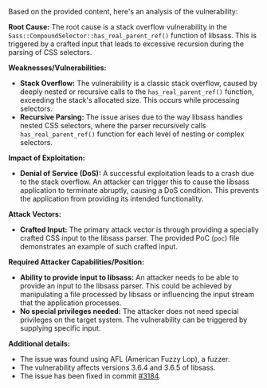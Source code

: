 Based on the provided content, here's an analysis of the vulnerability:

**Root Cause:** The root cause is a stack overflow vulnerability in the `Sass::CompoundSelector::has_real_parent_ref()` function of libsass. This is triggered by a crafted input that leads to excessive recursion during the parsing of CSS selectors.

**Weaknesses/Vulnerabilities:**
*   **Stack Overflow:** The vulnerability is a classic stack overflow, caused by deeply nested or recursive calls to the `has_real_parent_ref()` function, exceeding the stack's allocated size. This occurs while processing selectors.
*   **Recursive Parsing:** The issue arises due to the way libsass handles nested CSS selectors, where the parser recursively calls `has_real_parent_ref()` function for each level of nesting or complex selectors.

**Impact of Exploitation:**
*   **Denial of Service (DoS):** A successful exploitation leads to a crash due to the stack overflow. An attacker can trigger this to cause the libsass application to terminate abruptly, causing a DoS condition. This prevents the application from providing its intended functionality.

**Attack Vectors:**
*   **Crafted Input:** The primary attack vector is through providing a specially crafted CSS input to the libsass parser. The provided PoC (`poc`) file demonstrates an example of such crafted input.

**Required Attacker Capabilities/Position:**
*   **Ability to provide input to libsass:** An attacker needs to be able to provide an input to the libsass parser. This could be achieved by manipulating a file processed by libsass or influencing the input stream that the application processes.
*  **No special privileges needed:** The attacker does not need special privileges on the target system. The vulnerability can be triggered by supplying specific input.

**Additional details:**

*   The issue was found using AFL (American Fuzzy Lop), a fuzzer.
*   The vulnerability affects versions 3.6.4 and 3.6.5 of libsass.
*   The issue has been fixed in commit [#3184](https://github.com/sass/libsass/pull/3184).